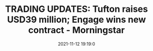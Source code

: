 ---
"title": "TRADING UPDATES: Tufton raises USD39 million; Engage wins new contract - Morningstar"
"date": "2021-11-12 19:19:0"
"feed_name": "GOOGLENEWSDRILLING"
"feed_website": "https://news.google.com/search?q=drilling%2Bincident&hl=en-US&gl=US&ceid=US:en"
"feed_rss": "https://news.google.com/rss/search?q=drilling%2Bincident&hl=en-US&gl=US&ceid=US:en"
"link": "https://www.morningstar.co.uk/uk/news/AN_1636744788272272100/trading-updates-tufton-raises-usd39-million%3B-engage-wins-new-contract.aspx"
"source": "{'href': 'https://www.morningstar.co.uk', 'title': 'Morningstar'}"
"file": "_posts/2021-1-1-016cc9982c306afa16a601809cefccf51273966b.md"
"accident": "0"
"drilling": "0"
"dead": "0"
"injured": "0"
"arrested": "0"
"place": "unknown place"
"where": "unknown site"
"causes": "unknown"
"place_uri": "unknown place"
---